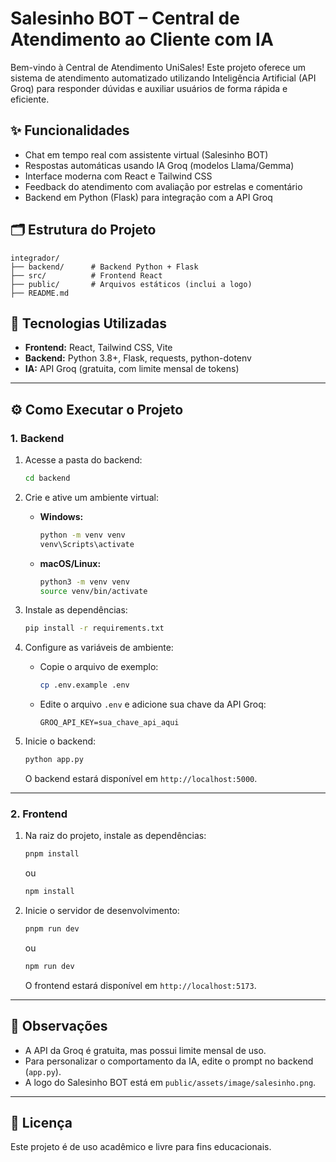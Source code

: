 # Salesinho BOT – Central de Atendimento ao Cliente com IA

Bem-vindo à Central de Atendimento UniSales! Este projeto oferece um sistema de atendimento automatizado utilizando Inteligência Artificial (API Groq) para responder dúvidas e auxiliar usuários de forma rápida e eficiente.

## ✨ Funcionalidades

- Chat em tempo real com assistente virtual (Salesinho BOT)
- Respostas automáticas usando IA Groq (modelos Llama/Gemma)
- Interface moderna com React e Tailwind CSS
- Feedback do atendimento com avaliação por estrelas e comentário
- Backend em Python (Flask) para integração com a API Groq

## 🗂️ Estrutura do Projeto

```
integrador/
├── backend/      # Backend Python + Flask
├── src/          # Frontend React
├── public/       # Arquivos estáticos (inclui a logo)
├── README.md
```

## 🚀 Tecnologias Utilizadas

- **Frontend:** React, Tailwind CSS, Vite
- **Backend:** Python 3.8+, Flask, requests, python-dotenv
- **IA:** API Groq (gratuita, com limite mensal de tokens)

---

## ⚙️ Como Executar o Projeto

### 1. Backend

1. Acesse a pasta do backend:
   ```sh
   cd backend
   ```

2. Crie e ative um ambiente virtual:
   - **Windows:**
     ```sh
     python -m venv venv
     venv\Scripts\activate
     ```
   - **macOS/Linux:**
     ```sh
     python3 -m venv venv
     source venv/bin/activate
     ```

3. Instale as dependências:
   ```sh
   pip install -r requirements.txt
   ```

4. Configure as variáveis de ambiente:
   - Copie o arquivo de exemplo:
     ```sh
     cp .env.example .env
     ```
   - Edite o arquivo `.env` e adicione sua chave da API Groq:
     ```
     GROQ_API_KEY=sua_chave_api_aqui
     ```

5. Inicie o backend:
   ```sh
   python app.py
   ```
   O backend estará disponível em `http://localhost:5000`.

---

### 2. Frontend

1. Na raiz do projeto, instale as dependências:
   ```sh
   pnpm install
   ```
   ou
   ```sh
   npm install
   ```

2. Inicie o servidor de desenvolvimento:
   ```sh
   pnpm run dev
   ```
   ou
   ```sh
   npm run dev
   ```
   O frontend estará disponível em `http://localhost:5173`.

---

## 📝 Observações

- A API da Groq é gratuita, mas possui limite mensal de uso.
- Para personalizar o comportamento da IA, edite o prompt no backend (`app.py`).
- A logo do Salesinho BOT está em `public/assets/image/salesinho.png`.

---

## 📄 Licença

Este projeto é de uso acadêmico e livre para fins educacionais.
